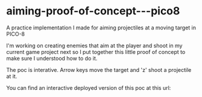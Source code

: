 # aiming-proof-of-concept---pico8
A practice implementation I made for aiming projectiles at a moving target in PICO-8

​I'm working on creating enemies that aim at the player and shoot in my current game project next so I put together this little proof of concept to make sure I understood how to do it.

The poc is interative. Arrow keys move the target and 'z' shoot a projectile at it.

You can find an interactive deployed version of this poc at this url: